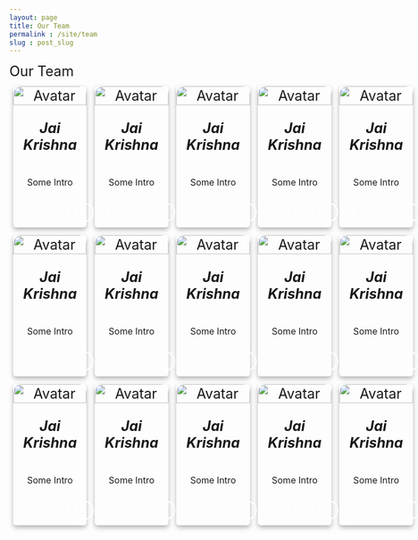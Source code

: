 ```yaml
---
layout: page    
title: Our Team 
permalink : /site/team
slug : post_slug
---
```

<style>
@font-face {
    font-family: 'FontAwesome';
    src: url(assets/fonts/fontawesome-webfont.eot?v=4.7.0);
    src: url(assets/fonts/fontawesome-webfont.eot?#iefix&v=4.7.0) format("embedded-opentype"), url(assets/fonts/fontawesome-webfont.woff2?v=4.7.0) format("woff2"), url(assets/fonts/fontawesome-webfont.woff?v=4.7.0) format("woff"), url(assets/fonts/fontawesome-webfont.ttf?v=4.7.0) format("truetype"), url(assets/fonts/fontawesome-webfont.svg?v=4.7.0#fontawesomeregular) format("svg");
    font-weight: 400;
    font-style: normal
}

    .card {
    /* Add shadows to create the "card" effect */
    box-shadow: 0 4px 8px 0 rgba(0, 0, 0, 0.3);
    transition: 0.3s;
    border-radius: 5px;
    /* 5px rounded corners */
    width: 15%;
    height: 25%;
    display: inline-block;
    margin: 7px;
}


/* On mouse-over, add a deeper shadow */

.card:hover {
    box-shadow: 0 8px 16px 0 rgba(255, 255, 255, 0.15);
}


/* Add some padding inside the card container */

div.container {
    padding: 1px 3px;
    position: relative;
    bottom : 10px;
    /* border-radius: 25px 25px 0 0; */
}


/* Add rounded corners to the top left and the top right corner of the image */

.card img {
    border-radius: 15px 15px 0 0;
    display: inline-block;
}
.user {
    text-align: center;
    font-size: 25px;
    display: inline-flex;
    flex-direction: row;
    flex-wrap: wrap;
    justify-content: space-between;
}

.user p {
    font-size: 16px
}

@media only screen and (min-width:550px) {
    .user {
        flex-wrap: nowrap;
}
.user-details {
    text-align: left;
    font-size : 25px; 
    margin: 5px auto;
}

.icon-small {
    color: #fff;
    text-align: center
}

.header-icons-small {
    display: flex;
    justify-content: left;
    text-align: center
}

.header-icons-small .icon-small {
    height: 25px;
    padding: 5px;
    border-radius: 50%;
    border: 2px solid #fff;
    transition: all .7s;
    width: 23px;
    font-size: 30px;
    margin: 5px
}

.header-icons-small .icon-small:active,
.header-icons-small .icon-small:hover {
    color: #1a222c;
    background: #fff
}

.header-icons .icon:active,
.header-icons .icon:hover {
    color: #1a222c;
    background: #fff
}

@media only screen and (min-width:550px) {
    .header-icons-small .icon-small {
        width: 19px;
        height: 15px;
        font-size: 21px;
        position: relative;
        bottom: 5px;
        left : 17px;
    }
}
.fa {
    display: inline-block;
    font: 14px "FontAwesome";
    font-size: inherit;
    text-rendering: auto;
    -webkit-font-smoothing: antialiased;
    -moz-osx-font-smoothing: grayscale
}
.fa-envelope:before {
    content: "\f0e0"
}
.fa-github-alt:before {
    content: "\f113"
}
.fa-facebook-square:before {
    content: "\f082"
}


.icon-small {
    color: #fff;
    text-align: center
}

.header-icons-small {
    display: flex;
    justify-content: left;
    text-align: center
}

.header-icons-small .icon-small {
    height: 20px;
    padding: 5px;
    border-radius: 50%;
    border: 2px solid #fff;
    transition: all .7s;
    width: 20px;
    font-size: 10px;
    margin: 5px
}

.header-icons-small .icon-small:active,
.header-icons-small .icon-small:hover {
    color: #1a222c;
    background: #fff
}

.header-icons .icon:active,
.header-icons .icon:hover {
    color: #1a222c;
    background: #fff
}


</style>
<div class="user-details">
    Our Team 
</div>
<div class="user">
    <div class="card">
        <img src="https://github.com/TextZip.png" alt="Avatar" style="width:100%">
        <div class="container">
            <h5><b>Jai Krishna</b></h5>
            <p>Some Intro</p>
        </div>
        <div class="header-icons-small">
            <a aria-label="Send email" href="mailto:textzip@gmail.com"><i
                    class="icon-small fa fa-envelope"></i></a>
            <a aria-label="My Github" target="_blank" href="https://github.com/TextZip"><i
                    class="icon-small fa fa-github-alt" aria-hidden="true"></i></a>
            <a aria-label="My Facebook" target="_blank" href="https://www.facebook.com/jai.krishna.7982"><i
                    class="icon-small fa fa-facebook-square" aria-hidden="true"></i></a>
        </div>
    </div>
    <div class="card">
        <img src="https://github.com/TextZip.png" alt="Avatar" style="width:100%">
        <div class="container">
            <h5><b>Jai Krishna</b></h5>
            <p>Some Intro</p>
        </div>
        <div class="header-icons-small">
            <a aria-label="Send email" href="mailto:textzip@gmail.com"><i
                    class="icon-small fa fa-envelope"></i></a>
            <a aria-label="My Github" target="_blank" href="https://github.com/TextZip"><i
                    class="icon-small fa fa-github-alt" aria-hidden="true"></i></a>
            <a aria-label="My Facebook" target="_blank" href="https://www.facebook.com/jai.krishna.7982"><i
                    class="icon-small fa fa-facebook-square" aria-hidden="true"></i></a>
        </div>
    </div>
    <div class="card">
        <img src="https://github.com/TextZip.png" alt="Avatar" style="width:100%">
        <div class="container">
            <h5><b>Jai Krishna</b></h5>
            <p>Some Intro</p>
        </div>
        <div class="header-icons-small">
            <a aria-label="Send email" href="mailto:textzip@gmail.com"><i
                    class="icon-small fa fa-envelope"></i></a>
            <a aria-label="My Github" target="_blank" href="https://github.com/TextZip"><i
                    class="icon-small fa fa-github-alt" aria-hidden="true"></i></a>
            <a aria-label="My Facebook" target="_blank" href="https://www.facebook.com/jai.krishna.7982"><i
                    class="icon-small fa fa-facebook-square" aria-hidden="true"></i></a>
        </div>
    </div>
    <div class="card">
        <img src="https://github.com/TextZip.png" alt="Avatar" style="width:100%">
        <div class="container">
            <h5><b>Jai Krishna</b></h5>
            <p>Some Intro</p>
        </div>
        <div class="header-icons-small">
            <a aria-label="Send email" href="mailto:textzip@gmail.com"><i
                    class="icon-small fa fa-envelope"></i></a>
            <a aria-label="My Github" target="_blank" href="https://github.com/TextZip"><i
                    class="icon-small fa fa-github-alt" aria-hidden="true"></i></a>
            <a aria-label="My Facebook" target="_blank" href="https://www.facebook.com/jai.krishna.7982"><i
                    class="icon-small fa fa-facebook-square" aria-hidden="true"></i></a>
        </div>
    </div>
    <div class="card">
        <img src="https://github.com/TextZip.png" alt="Avatar" style="width:100%">
        <div class="container">
            <h5><b>Jai Krishna</b></h5>
            <p>Some Intro</p>
        </div>
        <div class="header-icons-small">
            <a aria-label="Send email" href="mailto:textzip@gmail.com"><i
                    class="icon-small fa fa-envelope"></i></a>
            <a aria-label="My Github" target="_blank" href="https://github.com/TextZip"><i
                    class="icon-small fa fa-github-alt" aria-hidden="true"></i></a>
            <a aria-label="My Facebook" target="_blank" href="https://www.facebook.com/jai.krishna.7982"><i
                    class="icon-small fa fa-facebook-square" aria-hidden="true"></i></a>
        </div>
    </div>
    <div class="card">
        <img src="https://github.com/TextZip.png" alt="Avatar" style="width:100%">
        <div class="container">
            <h5><b>Jai Krishna</b></h5>
            <p>Some Intro</p>
        </div>
        <div class="header-icons-small">
            <a aria-label="Send email" href="mailto:textzip@gmail.com"><i
                    class="icon-small fa fa-envelope"></i></a>
            <a aria-label="My Github" target="_blank" href="https://github.com/TextZip"><i
                    class="icon-small fa fa-github-alt" aria-hidden="true"></i></a>
            <a aria-label="My Facebook" target="_blank" href="https://www.facebook.com/jai.krishna.7982"><i
                    class="icon-small fa fa-facebook-square" aria-hidden="true"></i></a>
        </div>
    </div>
</div>
<div class="user">
    <div class="card">
        <img src="https://github.com/TextZip.png" alt="Avatar" style="width:100%">
        <div class="container">
            <h5><b>Jai Krishna</b></h5>
            <p>Some Intro</p>
        </div>
        <div class="header-icons-small">
            <a aria-label="Send email" href="mailto:textzip@gmail.com"><i
                    class="icon-small fa fa-envelope"></i></a>
            <a aria-label="My Github" target="_blank" href="https://github.com/TextZip"><i
                    class="icon-small fa fa-github-alt" aria-hidden="true"></i></a>
            <a aria-label="My Facebook" target="_blank" href="https://www.facebook.com/jai.krishna.7982"><i
                    class="icon-small fa fa-facebook-square" aria-hidden="true"></i></a>
        </div>
    </div>
    <div class="card">
        <img src="https://github.com/TextZip.png" alt="Avatar" style="width:100%">
        <div class="container">
            <h5><b>Jai Krishna</b></h5>
            <p>Some Intro</p>
        </div>
        <div class="header-icons-small">
            <a aria-label="Send email" href="mailto:textzip@gmail.com"><i
                    class="icon-small fa fa-envelope"></i></a>
            <a aria-label="My Github" target="_blank" href="https://github.com/TextZip"><i
                    class="icon-small fa fa-github-alt" aria-hidden="true"></i></a>
            <a aria-label="My Facebook" target="_blank" href="https://www.facebook.com/jai.krishna.7982"><i
                    class="icon-small fa fa-facebook-square" aria-hidden="true"></i></a>
        </div>
    </div>
    <div class="card">
        <img src="https://github.com/TextZip.png" alt="Avatar" style="width:100%">
        <div class="container">
            <h5><b>Jai Krishna</b></h5>
            <p>Some Intro</p>
        </div>
        <div class="header-icons-small">
            <a aria-label="Send email" href="mailto:textzip@gmail.com"><i
                    class="icon-small fa fa-envelope"></i></a>
            <a aria-label="My Github" target="_blank" href="https://github.com/TextZip"><i
                    class="icon-small fa fa-github-alt" aria-hidden="true"></i></a>
            <a aria-label="My Facebook" target="_blank" href="https://www.facebook.com/jai.krishna.7982"><i
                    class="icon-small fa fa-facebook-square" aria-hidden="true"></i></a>
        </div>
    </div>
    <div class="card">
        <img src="https://github.com/TextZip.png" alt="Avatar" style="width:100%">
        <div class="container">
            <h5><b>Jai Krishna</b></h5>
            <p>Some Intro</p>
        </div>
        <div class="header-icons-small">
            <a aria-label="Send email" href="mailto:textzip@gmail.com"><i
                    class="icon-small fa fa-envelope"></i></a>
            <a aria-label="My Github" target="_blank" href="https://github.com/TextZip"><i
                    class="icon-small fa fa-github-alt" aria-hidden="true"></i></a>
            <a aria-label="My Facebook" target="_blank" href="https://www.facebook.com/jai.krishna.7982"><i
                    class="icon-small fa fa-facebook-square" aria-hidden="true"></i></a>
        </div>
    </div>
    <div class="card">
        <img src="https://github.com/TextZip.png" alt="Avatar" style="width:100%">
        <div class="container">
            <h5><b>Jai Krishna</b></h5>
            <p>Some Intro</p>
        </div>
        <div class="header-icons-small">
            <a aria-label="Send email" href="mailto:textzip@gmail.com"><i
                    class="icon-small fa fa-envelope"></i></a>
            <a aria-label="My Github" target="_blank" href="https://github.com/TextZip"><i
                    class="icon-small fa fa-github-alt" aria-hidden="true"></i></a>
            <a aria-label="My Facebook" target="_blank" href="https://www.facebook.com/jai.krishna.7982"><i
                    class="icon-small fa fa-facebook-square" aria-hidden="true"></i></a>
        </div>
    </div>
    <div class="card">
        <img src="https://github.com/TextZip.png" alt="Avatar" style="width:100%">
        <div class="container">
            <h5><b>Jai Krishna</b></h5>
            <p>Some Intro</p>
        </div>
        <div class="header-icons-small">
            <a aria-label="Send email" href="mailto:textzip@gmail.com"><i
                    class="icon-small fa fa-envelope"></i></a>
            <a aria-label="My Github" target="_blank" href="https://github.com/TextZip"><i
                    class="icon-small fa fa-github-alt" aria-hidden="true"></i></a>
            <a aria-label="My Facebook" target="_blank" href="https://www.facebook.com/jai.krishna.7982"><i
                    class="icon-small fa fa-facebook-square" aria-hidden="true"></i></a>
        </div>
    </div>
</div>
<div class="user">
    <div class="card">
        <img src="https://github.com/TextZip.png" alt="Avatar" style="width:100%">
        <div class="container">
            <h5><b>Jai Krishna</b></h5>
            <p>Some Intro</p>
        </div>
        <div class="header-icons-small">
            <a aria-label="Send email" href="mailto:textzip@gmail.com"><i
                    class="icon-small fa fa-envelope"></i></a>
            <a aria-label="My Github" target="_blank" href="https://github.com/TextZip"><i
                    class="icon-small fa fa-github-alt" aria-hidden="true"></i></a>
            <a aria-label="My Facebook" target="_blank" href="https://www.facebook.com/jai.krishna.7982"><i
                    class="icon-small fa fa-facebook-square" aria-hidden="true"></i></a>
        </div>
    </div>
    <div class="card">
        <img src="https://github.com/TextZip.png" alt="Avatar" style="width:100%">
        <div class="container">
            <h5><b>Jai Krishna</b></h5>
            <p>Some Intro</p>
        </div>
        <div class="header-icons-small">
            <a aria-label="Send email" href="mailto:textzip@gmail.com"><i
                    class="icon-small fa fa-envelope"></i></a>
            <a aria-label="My Github" target="_blank" href="https://github.com/TextZip"><i
                    class="icon-small fa fa-github-alt" aria-hidden="true"></i></a>
            <a aria-label="My Facebook" target="_blank" href="https://www.facebook.com/jai.krishna.7982"><i
                    class="icon-small fa fa-facebook-square" aria-hidden="true"></i></a>
        </div>
    </div>
    <div class="card">
        <img src="https://github.com/TextZip.png" alt="Avatar" style="width:100%">
        <div class="container">
            <h5><b>Jai Krishna</b></h5>
            <p>Some Intro</p>
        </div>
        <div class="header-icons-small">
            <a aria-label="Send email" href="mailto:textzip@gmail.com"><i
                    class="icon-small fa fa-envelope"></i></a>
            <a aria-label="My Github" target="_blank" href="https://github.com/TextZip"><i
                    class="icon-small fa fa-github-alt" aria-hidden="true"></i></a>
            <a aria-label="My Facebook" target="_blank" href="https://www.facebook.com/jai.krishna.7982"><i
                    class="icon-small fa fa-facebook-square" aria-hidden="true"></i></a>
        </div>
    </div>
    <div class="card">
        <img src="https://github.com/TextZip.png" alt="Avatar" style="width:100%">
        <div class="container">
            <h5><b>Jai Krishna</b></h5>
            <p>Some Intro</p>
        </div>
        <div class="header-icons-small">
            <a aria-label="Send email" href="mailto:textzip@gmail.com"><i
                    class="icon-small fa fa-envelope"></i></a>
            <a aria-label="My Github" target="_blank" href="https://github.com/TextZip"><i
                    class="icon-small fa fa-github-alt" aria-hidden="true"></i></a>
            <a aria-label="My Facebook" target="_blank" href="https://www.facebook.com/jai.krishna.7982"><i
                    class="icon-small fa fa-facebook-square" aria-hidden="true"></i></a>
        </div>
    </div>
    <div class="card">
        <img src="https://github.com/TextZip.png" alt="Avatar" style="width:100%">
        <div class="container">
            <h5><b>Jai Krishna</b></h5>
            <p>Some Intro</p>
        </div>
        <div class="header-icons-small">
            <a aria-label="Send email" href="mailto:textzip@gmail.com"><i
                    class="icon-small fa fa-envelope"></i></a>
            <a aria-label="My Github" target="_blank" href="https://github.com/TextZip"><i
                    class="icon-small fa fa-github-alt" aria-hidden="true"></i></a>
            <a aria-label="My Facebook" target="_blank" href="https://www.facebook.com/jai.krishna.7982"><i
                    class="icon-small fa fa-facebook-square" aria-hidden="true"></i></a>
        </div>
    </div>
    <div class="card">
        <img src="https://github.com/TextZip.png" alt="Avatar" style="width:100%">
        <div class="container">
            <h5><b>Jai Krishna</b></h5>
            <p>Some Intro</p>
        </div>
        <div class="header-icons-small">
            <a aria-label="Send email" href="mailto:textzip@gmail.com"><i
                    class="icon-small fa fa-envelope"></i></a>
            <a aria-label="My Github" target="_blank" href="https://github.com/TextZip"><i
                    class="icon-small fa fa-github-alt" aria-hidden="true"></i></a>
            <a aria-label="My Facebook" target="_blank" href="https://www.facebook.com/jai.krishna.7982"><i
                    class="icon-small fa fa-facebook-square" aria-hidden="true"></i></a>
        </div>
    </div>
</div>
